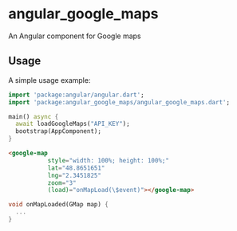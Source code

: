 # angular_google_maps

An Angular component for Google maps

## Usage

A simple usage example:

```dart
import 'package:angular/angular.dart';
import 'package:angular_google_maps/angular_google_maps.dart';

main() async {
  await loadGoogleMaps("API_KEY");
  bootstrap(AppComponent);
}

```
```html
<google-map
           style="width: 100%; height: 100%;"
           lat="48.8651651" 
           lng="2.3451825" 
           zoom="3" 
           (load)="onMapLoad(\$event)"></google-map>                  
``` 

```dart
void onMapLoaded(GMap map) {
  ...
}
```

    